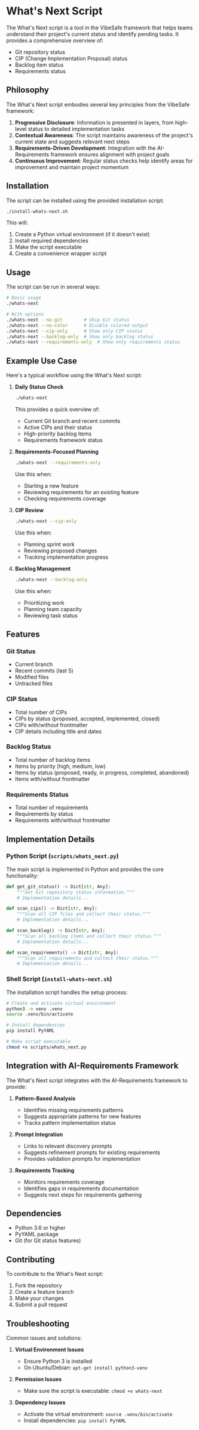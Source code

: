 # What's Next Script

The What's Next script is a tool in the VibeSafe framework that helps teams understand their project's current status and identify pending tasks. It provides a comprehensive overview of:

- Git repository status
- CIP (Change Implementation Proposal) status
- Backlog item status
- Requirements status

## Philosophy

The What's Next script embodies several key principles from the VibeSafe framework:

1. **Progressive Disclosure**: Information is presented in layers, from high-level status to detailed implementation tasks
2. **Contextual Awareness**: The script maintains awareness of the project's current state and suggests relevant next steps
3. **Requirements-Driven Development**: Integration with the AI-Requirements framework ensures alignment with project goals
4. **Continuous Improvement**: Regular status checks help identify areas for improvement and maintain project momentum

## Installation

The script can be installed using the provided installation script:

```bash
./install-whats-next.sh
```

This will:
1. Create a Python virtual environment (if it doesn't exist)
2. Install required dependencies
3. Make the script executable
4. Create a convenience wrapper script

## Usage

The script can be run in several ways:

```bash
# Basic usage
./whats-next

# With options
./whats-next --no-git        # Skip Git status
./whats-next --no-color      # Disable colored output
./whats-next --cip-only      # Show only CIP status
./whats-next --backlog-only  # Show only backlog status
./whats-next --requirements-only  # Show only requirements status
```

## Example Use Case

Here's a typical workflow using the What's Next script:

1. **Daily Status Check**
   ```bash
   ./whats-next
   ```
   This provides a quick overview of:
   - Current Git branch and recent commits
   - Active CIPs and their status
   - High-priority backlog items
   - Requirements framework status

2. **Requirements-Focused Planning**
   ```bash
   ./whats-next --requirements-only
   ```
   Use this when:
   - Starting a new feature
   - Reviewing requirements for an existing feature
   - Checking requirements coverage

3. **CIP Review**
   ```bash
   ./whats-next --cip-only
   ```
   Use this when:
   - Planning sprint work
   - Reviewing proposed changes
   - Tracking implementation progress

4. **Backlog Management**
   ```bash
   ./whats-next --backlog-only
   ```
   Use this when:
   - Prioritizing work
   - Planning team capacity
   - Reviewing task status

## Features

### Git Status
- Current branch
- Recent commits (last 5)
- Modified files
- Untracked files

### CIP Status
- Total number of CIPs
- CIPs by status (proposed, accepted, implemented, closed)
- CIPs with/without frontmatter
- CIP details including title and dates

### Backlog Status
- Total number of backlog items
- Items by priority (high, medium, low)
- Items by status (proposed, ready, in progress, completed, abandoned)
- Items with/without frontmatter

### Requirements Status
- Total number of requirements
- Requirements by status
- Requirements with/without frontmatter

## Implementation Details

### Python Script (`scripts/whats_next.py`)

The main script is implemented in Python and provides the core functionality:

```python
def get_git_status() -> Dict[str, Any]:
    """Get Git repository status information."""
    # Implementation details...

def scan_cips() -> Dict[str, Any]:
    """Scan all CIP files and collect their status."""
    # Implementation details...

def scan_backlog() -> Dict[str, Any]:
    """Scan all backlog items and collect their status."""
    # Implementation details...

def scan_requirements() -> Dict[str, Any]:
    """Scan all requirements and collect their status."""
    # Implementation details...
```

### Shell Script (`install-whats-next.sh`)

The installation script handles the setup process:

```bash
# Create and activate virtual environment
python3 -m venv .venv
source .venv/bin/activate

# Install dependencies
pip install PyYAML

# Make script executable
chmod +x scripts/whats_next.py
```

## Integration with AI-Requirements Framework

The What's Next script integrates with the AI-Requirements framework to provide:

1. **Pattern-Based Analysis**
   - Identifies missing requirements patterns
   - Suggests appropriate patterns for new features
   - Tracks pattern implementation status

2. **Prompt Integration**
   - Links to relevant discovery prompts
   - Suggests refinement prompts for existing requirements
   - Provides validation prompts for implementation

3. **Requirements Tracking**
   - Monitors requirements coverage
   - Identifies gaps in requirements documentation
   - Suggests next steps for requirements gathering

## Dependencies

- Python 3.6 or higher
- PyYAML package
- Git (for Git status features)

## Contributing

To contribute to the What's Next script:

1. Fork the repository
2. Create a feature branch
3. Make your changes
4. Submit a pull request

## Troubleshooting

Common issues and solutions:

1. **Virtual Environment Issues**
   - Ensure Python 3 is installed
   - On Ubuntu/Debian: `apt-get install python3-venv`

2. **Permission Issues**
   - Make sure the script is executable: `chmod +x whats-next`

3. **Dependency Issues**
   - Activate the virtual environment: `source .venv/bin/activate`
   - Install dependencies: `pip install PyYAML` 